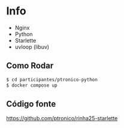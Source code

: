 # Info

* Nginx
* Python
* Starlette
* uvloop (libuv)

## Como Rodar

```bash
$ cd participantes/ptronico-python
$ docker compose up
```

## Código fonte

https://github.com/ptronico/rinha25-starlette
